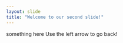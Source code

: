 ```yaml
---
layout: slide
title: "Welcome to our second slide!"
---
```

something here
Use the left arrow to go back!
